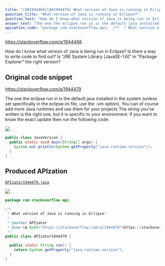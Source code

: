 ```yaml
---
title: "[Q#1944468][A#1944479] What version of Java is running in Eclipse?"
question_title: "What version of Java is running in Eclipse?"
question_text: "How do I know what version of Java is being run in Eclipse? Is there a way to write code to find out? Is \"JRE System Library [JavaSE-1.6]\" in \"Package Explorer\" the right version?"
answer_text: "The one the eclipse run in is the default java installed in the system (unless set specifically in the eclipse.ini file, use the -vm option). You can of course add more Java runtimes and use them for your projects The string you've written is the right one, but it is specific to your environment. If you want to know the exact update then run the following code:"
apization_code: "package com.stackoverflow.api;  /**  * What version of Java is running in Eclipse?  *  * @author APIzator  * @see <a href=\"https://stackoverflow.com/a/1944479\">https://stackoverflow.com/a/1944479</a>  */ public class APIzator1944479 {    public static String run() {     return System.getProperty(\"java.runtime.version\");   } }"
---
```


https://stackoverflow.com/q/1944468

How do I know what version of Java is being run in Eclipse?
Is there a way to write code to find out?
Is &quot;JRE System Library [JavaSE-1.6]&quot; in &quot;Package Explorer&quot; the right version?



## Original code snippet

https://stackoverflow.com/a/1944479

The one the eclipse run in is the default java installed in the system (unless set specifically in the eclipse.ini file, use the -vm option). You can of course add more Java runtimes and use them for your projects
The string you&#x27;ve written is the right one, but it is specific to your environment. If you want to know the exact update then run the following code:

<div class="code-logo"><img src="/stackoverflow.png" /></div>

```java
public class JavaVersion {
  public static void main(String[] args) {
    System.out.println(System.getProperty("java.runtime.version"));
  }
}
```

## Produced APIzation

[`APIzator1944479.java`](https://github.com/blind-papers/apization-temp-data/raw/main/search/APIzator1944479.java)

<div class="code-logo"><img src="/apizator.png" /></div>

```java
package com.stackoverflow.api;

/**
 * What version of Java is running in Eclipse?
 *
 * @author APIzator
 * @see <a href="https://stackoverflow.com/a/1944479">https://stackoverflow.com/a/1944479</a>
 */
public class APIzator1944479 {

  public static String run() {
    return System.getProperty("java.runtime.version");
  }
}

```